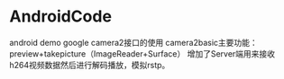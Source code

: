 # AndroidCode
android demo
google camera2接口的使用
camera2basic主要功能：preview+takepicture（ImageReader+Surface）
增加了Server端用来接收h264视频数据然后进行解码播放，模拟rstp。
